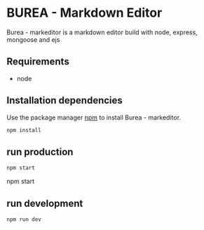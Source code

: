 # BUREA - Markdown Editor

Burea - markeditor is a markdown editor build with node, express, mongoose and ejs

## Requirements

- node

## Installation dependencies

Use the package manager [npm](https://www.npmjs.com/) to install Burea - markeditor.

```bash
npm install
```

## run production

```bash
npm start
```

npm start

## run development

```bash
npm run dev
```
